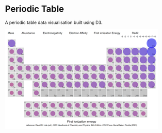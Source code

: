 # Periodic Table

A periodic table data visualisation built using D3.

![Screenshot](screenshot.png?raw=true "Screenshot")